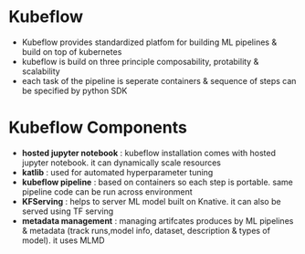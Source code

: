 # Kubeflow 

- Kubeflow provides standardized platfom for building ML pipelines & build on top of kubernetes 
- kubeflow is build on three principle composability, protability & scalability
- each task of the pipeline is seperate containers & sequence of steps can be specified by python SDK

# Kubeflow Components

- **hosted jupyter notebook** : kubeflow installation comes with hosted jupyter notebook. it can dynamically scale resources
- **katlib** : used for automated hyperparameter tuning 
- **kubeflow pipeline** : based on containers so each step is portable. same pipeline code can be run across environment
- **KFServing** : helps to server ML model built on Knative. it can also be served using TF serving 
- **metadata management** : managing artifcates produces by ML pipelines & metadata (track runs,model info, dataset, description & types of model). it uses MLMD
